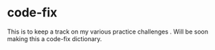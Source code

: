 # code-fix
This is to keep a track on my various practice challenges .
Will be soon making this a code-fix dictionary.

